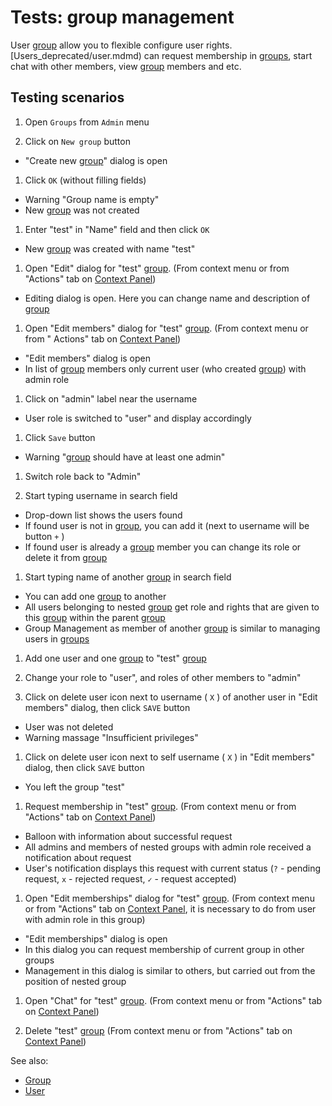 <!-- TITLE: Tests: Group management -->
<!-- SUBTITLE: -->

# Tests: group management

User [group](../users-and-groups#users) allow you to flexible configure user rights. [Users_deprecated/user.mdmd) can request membership
in [groups](../users-and-groups#users), start chat with other members, view [group](../users-and-groups#users) members and etc.

## Testing scenarios

1. Open ```Groups``` from ```Admin``` menu

1. Click on ```New group``` button

* "Create new [group](../users-and-groups#users)" dialog is open

1. Click ```OK``` (without filling fields)

* Warning "Group name is empty"
* New [group](../users-and-groups#users) was not created

1. Enter "test" in "Name" field and then click ```OK```

* New [group](../users-and-groups#users) was created with name "test"

1. Open "Edit" dialog for "test" [group](../users-and-groups#users). (From context menu or from "Actions"
   tab on [Context Panel](../../datagrok/navigation/panels/panels.md#context-panel))

* Editing dialog is open. Here you can change name and description of [group](../users-and-groups#users)

1. Open "Edit members" dialog for "test" [group](../users-and-groups#users). (From context menu or from "
   Actions" tab on [Context Panel](../../datagrok/navigation/panels/panels.md#context-panel))

* "Edit members" dialog is open
* In list of [group](../users-and-groups#users) members only current user (who created [group](../users-and-groups#users)) with admin
  role

1. Click on "admin" label near the username

* User role is switched to "user" and display accordingly

1. Click ```Save``` button

* Warning "[group](../users-and-groups#users) should have at least one admin"

1. Switch role back to "Admin"

1. Start typing username in search field

* Drop-down list shows the users found
* If found user is not in [group](../users-and-groups#users), you can add it (next to username will be button ```+``` )
* If found user is already a [group](../users-and-groups#users) member you can change its role or delete it from [group](../users-and-groups#users)

1. Start typing name of another [group](../users-and-groups#users) in search field

* You can add one [group](../users-and-groups#users) to another
* All users belonging to nested [group](../users-and-groups#users) get role and rights that are given to this
  [group](../users-and-groups#users) within the parent [group](../users-and-groups#users)
* Group Management as member of another [group](../users-and-groups#users) is similar to managing users in [groups](../users-and-groups#users)

1. Add one user and one [group](../users-and-groups#users) to "test" [group](../users-and-groups#users)

1. Change your role to "user", and roles of other members to "admin"

1. Click on delete user icon next to username ( ```X``` ) of another user in "Edit members" dialog, then
   click ```SAVE``` button

* User was not deleted
* Warning massage "Insufficient privileges"

1. Click on delete user icon next to self username ( ```X``` ) in "Edit members" dialog, then click ```SAVE``` button

* You left the group "test"

1. Request membership in "test" [group](../users-and-groups#users). (From context menu or from "Actions" tab
   on [Context Panel](../../datagrok/navigation/panels/panels.md#context-panel))

* Balloon with information about successful request
* All admins and members of nested groups with admin role received a notification about request
* User's notification displays this request with current status (```?``` - pending request, ```x``` - rejected
  request, ```✓``` - request accepted)

1. Open "Edit memberships" dialog for "test" [group](../users-and-groups#users). (From context menu or from "Actions"
   tab on [Context Panel](../../datagrok/navigation/panels/panels.md#context-panel), it is necessary to do from user with admin role in
   this group)

* "Edit memberships" dialog is open
* In this dialog you can request membership of current group in other groups
* Management in this dialog is similar to others, but carried out from the position of nested group

1. Open "Chat" for "test" [group](../users-and-groups#users). (From context menu or from "Actions" tab
   on [Context Panel](../../datagrok/navigation/panels/panels.md#context-panel))

1. Delete "test" [group](../users-and-groups#users) (From context menu or from "Actions" tab
   on [Context Panel](../../datagrok/navigation/panels/panels.md#context-panel))

See also:

* [Group](../users-and-groups#users)
* [User](../_deprecated/user.md)
